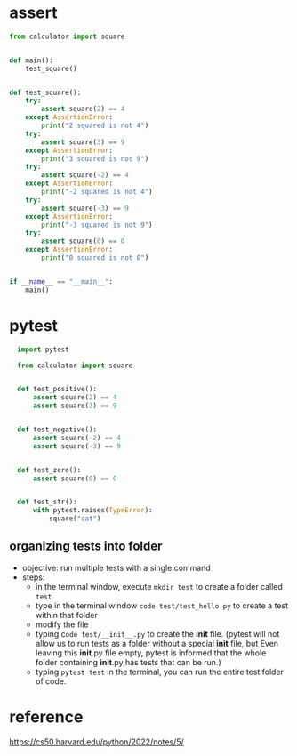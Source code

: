 # assert
```python
from calculator import square


def main():
    test_square()


def test_square():
    try:
        assert square(2) == 4
    except AssertionError:
        print("2 squared is not 4")
    try:
        assert square(3) == 9
    except AssertionError:
        print("3 squared is not 9")
    try:
        assert square(-2) == 4
    except AssertionError:
        print("-2 squared is not 4")
    try:
        assert square(-3) == 9
    except AssertionError:
        print("-3 squared is not 9")
    try:
        assert square(0) == 0
    except AssertionError:
        print("0 squared is not 0")


if __name__ == "__main__":
    main()
```

# pytest
```python
  import pytest

  from calculator import square


  def test_positive():
      assert square(2) == 4
      assert square(3) == 9


  def test_negative():
      assert square(-2) == 4
      assert square(-3) == 9


  def test_zero():
      assert square(0) == 0


  def test_str():
      with pytest.raises(TypeError):
          square("cat")
```
## organizing tests into folder
- objective: run multiple tests with a single command
- steps:
    - in the terminal window, execute `mkdir test` to create a folder called `test`
    - type in the terminal window `code test/test_hello.py` to create a test within that folder
    - modify the file
    - typing c`ode test/__init__.py` to create the __init__ file. (pytest will not allow us to run tests as a folder without a special __init__ file, but Even leaving this __init__.py file empty, pytest is informed that the whole folder containing __init__.py has tests that can be run.)
    - typing `pytest test` in the terminal, you can run the entire test folder of code.

# reference
https://cs50.harvard.edu/python/2022/notes/5/
